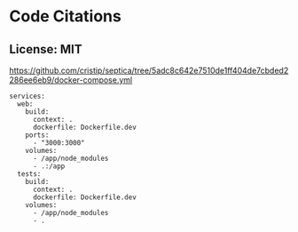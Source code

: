 # Code Citations

## License: MIT
https://github.com/cristip/septica/tree/5adc8c642e7510de1ff404de7cbded2286ee6eb9/docker-compose.yml

```
services:
  web:
    build: 
      context: .
      dockerfile: Dockerfile.dev
    ports:
      - "3000:3000"
    volumes:
      - /app/node_modules
      - .:/app
  tests:
    build:
      context: .
      dockerfile: Dockerfile.dev
    volumes:
      - /app/node_modules
      - .
```

